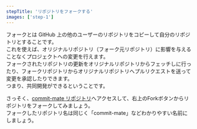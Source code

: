 ```yaml
---
stepTitle: 'リポジトリをフォークする'
images: ['step-1']
---
```


フォークとは GitHub 上の他のユーザーのリポジトリをコピーして自分のリポジトリとすることです。  
これを使えば、オリジナルリポジトリ（フォーク元リポジトリ）に影響を与えることなくプロジェクトへの変更を行えます。  
フォークされたリポジトリの更新をオリジナルリポジトリからフェッチしに行ったり、フォークリポジトリからオリジナルリポジトリへプルリクエストを送って変更を承認したりできます。  
つまり、共同開発ができるということです。

さっそく、[commit-mate リポジトリ](https://github.com/commit-mate/commit-mate.net)へアクセスして、右上のForkボタンからリポジトリをフォークしてみましょう。  
フォークしたリポジトリ名は同じく「commit-mate」などわかりやすい名前にしましょう。